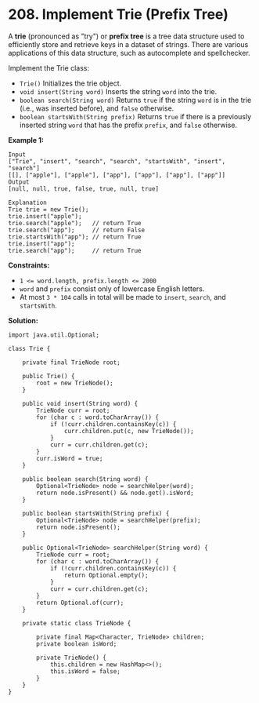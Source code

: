 # 208. Implement Trie (Prefix Tree)

A **trie** (pronounced as "try") or **prefix tree** is a tree data structure used to efficiently store and retrieve keys in a dataset of strings. There are various applications of this data structure, such as autocomplete and spellchecker.

Implement the Trie class:

* `Trie()` Initializes the trie object.
* `void insert(String word)` Inserts the string `word` into the trie.
* `boolean search(String word)` Returns `true` if the string `word` is in the trie (i.e., was inserted before), and `false` otherwise.
* `boolean startsWith(String prefix)` Returns `true` if there is a previously inserted string `word` that has the prefix `prefix`, and `false` otherwise.
 

**Example 1:**
```
Input
["Trie", "insert", "search", "search", "startsWith", "insert", "search"]
[[], ["apple"], ["apple"], ["app"], ["app"], ["app"], ["app"]]
Output
[null, null, true, false, true, null, true]

Explanation
Trie trie = new Trie();
trie.insert("apple");
trie.search("apple");   // return True
trie.search("app");     // return False
trie.startsWith("app"); // return True
trie.insert("app");
trie.search("app");     // return True
``` 

**Constraints:**

* `1 <= word.length, prefix.length <= 2000`
* `word` and `prefix` consist only of lowercase English letters.
* At most `3 * 104` calls in total will be made to `insert`, `search`, and `startsWith`.

**Solution:**
```
import java.util.Optional;

class Trie {

    private final TrieNode root;

    public Trie() {
        root = new TrieNode();
    }

    public void insert(String word) {
        TrieNode curr = root;
        for (char c : word.toCharArray()) {
            if (!curr.children.containsKey(c)) {
                curr.children.put(c, new TrieNode());
            }
            curr = curr.children.get(c);
        }
        curr.isWord = true;
    }

    public boolean search(String word) {
        Optional<TrieNode> node = searchHelper(word);
        return node.isPresent() && node.get().isWord;
    }

    public boolean startsWith(String prefix) {
        Optional<TrieNode> node = searchHelper(prefix);
        return node.isPresent();
    }
    
    public Optional<TrieNode> searchHelper(String word) {
        TrieNode curr = root;
        for (char c : word.toCharArray()) {
            if (!curr.children.containsKey(c)) {
                return Optional.empty();
            }
            curr = curr.children.get(c);
        }
        return Optional.of(curr);
    }

    private static class TrieNode {
        
        private final Map<Character, TrieNode> children;
        private boolean isWord;

        private TrieNode() {
            this.children = new HashMap<>();
            this.isWord = false;
        }
    }
}
```
